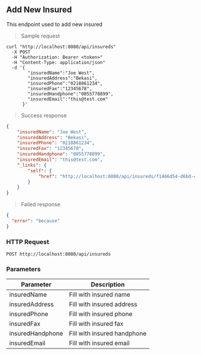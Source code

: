 ## Add New Insured

This endpoint used to add new insured

> Sample request

```shell
curl "http://localhost:8080/api/insureds"
  -X POST
  -H "Authorization: Bearer <token>"
  -H "Content-Type: application/json"
  -d '{
        "insuredName":"Joe West",
        "insuredAddress":"Bekasi",
        "insuredPhone":"0218861234",
        "insuredFax":"12345678",
        "insuredHandphone":"0855778899",
        "insuredEmail":"this@test.com"
      }'
```

> Success response

```json
{
    "insuredName": "Joe West",
    "insuredAddress": "Bekasi",
    "insuredPhone": "0218861234",
    "insuredFax": "12345678",
    "insuredHandphone": "0855778899",
    "insuredEmail": "this@test.com",
    "_links": {
        "self": {
            "href": "http://localhost:8080/api/insureds/f1466d54-d6bd-4718-9893-3fdba5bce606"
        }
    }
}
```

> Failed response

```json
{
  "error": "because"
}
```

### HTTP Request

`POST http://localhost:8080/api/insureds`

### Parameters

Parameter | Description
--------- | -----------
insuredName | Fill with insured name
insuredAddress | Fill with insured address
insuredPhone | Fill with insured phone
insuredFax | Fill with insured fax
insuredHandphone | Fill with insured handphone
insuredEmail | Fill with insured email